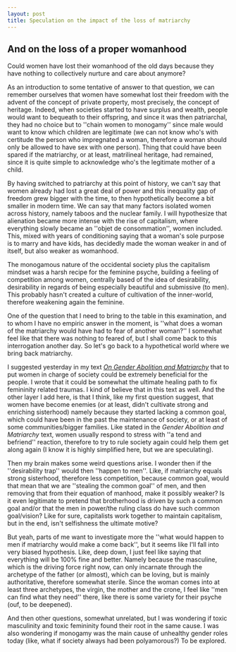```yaml
---
layout: post
title: Speculation on the impact of the loss of matriarchy
---
```



## And on the loss of a proper womanhood

Could women have lost their womanhood of the old days because they have nothing to collectively nurture and care about anymore?
  

As an introduction to some tentative of answer to that question, we can remember ourselves that women have somewhat lost their freedom with the advent of the concept of private property, most precisely, the concept of heritage. Indeed, when societies started to have surplus and wealth, people would want to bequeath to their offspring, and since it was then patriarchal, they had no choice but to ''chain women to monogamy'' since male would want to know which children are legitimate (we can not know who's with certitude the person who impregnated a woman, therefore a woman should only be allowed to have sex with one person). Thing that could have been spared if the matriarchy, or at least, matrilineal heritage, had remained, since it is quite simple to acknowledge who's the legitimate mother of a child.

By having switched to patriarchy at this point of history, we can't say that women already had lost a great deal of power and this inequality gap of freedom grew bigger with the time, to then hypothetically become a bit smaller in modern time. We can say that many factors isolated women across history, namely taboos and the nuclear family. I will hypothesize that alienation became more intense with the rise of capitalism, where everything slowly became an ''objet de consommation'', women included. This, mixed with years of conditioning saying that a woman's sole purpose is to marry and have kids, has decidedly made the woman weaker in and of itself, but also weaker as womanhood.

The monogamous nature of the occidental society plus the capitalism mindset was a harsh recipe for the feminine psyche, building a feeling of competition among women, centrally based of the idea of desirability, desirability in regards of being especially beautiful and submissive (to men). This probably hasn't created a culture of cultivation of the inner-world, therefore weakening again the feminine.

  

One of the question that I need to bring to the table in this examination, and to whom I have no empiric answer in the moment, is ''what does a woman of the matriarchy would have had to fear of another woman?'' I somewhat feel like that there was nothing to feared of, but I shall come back to this interrogation another day. So let's go back to a hypothetical world where we bring back matriarchy.

  

I suggested yesterday in my text [_On Gender Abolition and Matriarchy_](http://ravirer.com/2020/07/01/on-gender-abolition-and-matriarchy) that to put women in charge of society could be extremely beneficial for the people. I wrote that it could be somewhat the ultimate healing path to fix femininity related traumas. I kind of believe that in this text as well. And the other layer I add here, is that I think, like my first question suggest, that women have become enemies (or at least, didn't cultivate strong and enriching sisterhood) namely because they started lacking a common goal, which could have been in the past the maintenance of society, or at least of some communities/bigger families. Like stated in the _Gender Abolition and Matriarchy_ text, women usually respond to stress with ''a tend and befriend'' reaction, therefore to try to rule society again could help them get along again (I know it is highly simplified here, but we are speculating).

  

Then my brain makes some weird questions arise. I wonder then if the ''desirability trap'' would then ''happen to men''. Like, if matriarchy equals strong sisterhood, therefore less competition, because common goal, would that mean that we are ''stealing the common goal'' of men, and then removing that from their equation of manhood, make it possibly weaker? Is it even legitimate to pretend that brotherhood is driven by such a common goal and/or that the men in power/the ruling class do have such common goal/vision? Like for sure, capitalists work together to maintain capitalism, but in the end, isn't selfishness the ultimate motive?

  

But yeah, parts of me want to investigate more the ''what would happen to men if matriarchy would make a come back'', but it seems like I'll fall into very biased hypothesis. Like, deep down, I just feel like saying that everything will be 100% fine and better. Namely because the masculine, which is the driving force right now, can only incarnate through the archetype of the father (or almost), which can be loving, but is mainly authoritative, therefore somewhat sterile. Since the woman comes into at least three archetypes, the virgin, the mother and the crone, I feel like ''men can find what they need'' there, like there is some variety for their psyche (ouf, to be deepened).

  

And then other questions, somewhat unrelated, but I was wondering if toxic masculinity and toxic femininity found their root in the same cause. I was also wondering if monogamy was the main cause of unhealthy gender roles today (like, what if society always had been polyamorous?) To be explored.
